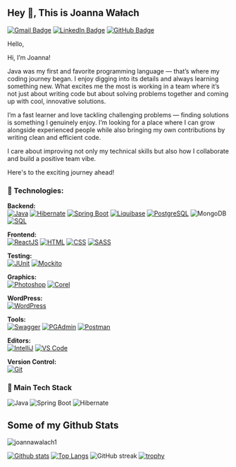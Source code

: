 ## Hey 👋, This is Joanna Wałach
[![Gmail Badge](https://img.shields.io/badge/-joanna.walach@op.pl-c14438?style=for-the-badge&logo=Gmail&logoColor=white)](mailto:joanna.walach@op.pl)
[![LinkedIn Badge](https://img.shields.io/badge/-LinkedIn-0072b1?style=for-the-badge&logo=Linkedin&logoColor=white)](https://www.linkedin.com/in/joannawalach/)
[![GitHub Badge](https://img.shields.io/badge/-GitHub-181717?style=for-the-badge&logo=github&logoColor=white)](https://github.com/joannawalach1)

Hello,

Hi, I’m Joanna!

Java was my first and favorite programming language — that’s where my coding journey began. I enjoy digging into its details and always learning something new. What excites me the most is working in a team where it’s not just about writing code but about solving problems together and coming up with cool, innovative solutions.

I’m a fast learner and love tackling challenging problems — finding solutions is something I genuinely enjoy. I’m looking for a place where I can grow alongside experienced people while also bringing my own contributions by writing clean and efficient code.

I care about improving not only my technical skills but also how I collaborate and build a positive team vibe. 

Here's to the exciting journey ahead!</p><p align='left'> 
### 🧰 Technologies:

**Backend:**  
[![Java](https://img.shields.io/badge/Java-1.8-blue?style=for-the-badge)](https://www.java.com/) [![Hibernate](https://img.shields.io/badge/Hibernate-5.5.6-blue?style=for-the-badge)](https://hibernate.org/) [![Spring Boot](https://img.shields.io/badge/Spring_Boot-2.5.4-green?style=for-the-badge)](https://spring.io/projects/spring-boot) [![Liquibase](https://img.shields.io/badge/Liquibase-4.7.1-orange?style=for-the-badge)](https://www.liquibase.org/) [![PostgreSQL](https://img.shields.io/badge/PostgreSQL-13-blue?style=for-the-badge)](https://www.postgresql.org/) ![MongoDB](https://img.shields.io/badge/MongoDB-4EA94B?style=for-the-badge&logo=mongodb&logoColor=white) [![SQL](https://img.shields.io/badge/SQL-Standard-yellow?style=for-the-badge)](https://www.iso.org/standard/63555.html)

**Frontend:**  
[![ReactJS](https://img.shields.io/badge/ReactJS-17.0.2-blue?style=for-the-badge)](https://reactjs.org/) [![HTML](https://img.shields.io/badge/HTML-5-orange?style=for-the-badge)](https://www.w3.org/TR/html52/) [![CSS](https://img.shields.io/badge/CSS-3-blue?style=for-the-badge)](https://www.w3.org/Style/CSS/Overview.en.html) [![SASS](https://img.shields.io/badge/SASS-Latest-pink?style=for-the-badge)](https://sass-lang.com/)

**Testing:**  
[![JUnit](https://img.shields.io/badge/JUnit-5-green?style=for-the-badge)](https://junit.org/junit5/) [![Mockito](https://img.shields.io/badge/Mockito-3.12.4-yellow?style=for-the-badge)](https://site.mockito.org/)

**Graphics:**  
[![Photoshop](https://img.shields.io/badge/Photoshop-CS6-blue?style=for-the-badge)](https://www.adobe.com/products/photoshop.html) [![Corel](https://img.shields.io/badge/Corel-Draw_X7-blue?style=for-the-badge)](https://www.coreldraw.com/)

**WordPress:**  
[![WordPress](https://img.shields.io/badge/Wordpress-Latest-blue?style=for-the-badge)](https://wordpress.org/)

**Tools:**  
[![Swagger](https://img.shields.io/badge/Swagger-Latest-green?style=for-the-badge)](https://swagger.io/) [![PGAdmin](https://img.shields.io/badge/PGAdmin-Latest-blue?style=for-the-badge)](https://www.pgadmin.org/) [![Postman](https://img.shields.io/badge/Postman-Latest-orange?style=for-the-badge)](https://www.postman.com/)

**Editors:**  
[![IntelliJ](https://img.shields.io/badge/IntelliJ-Latest-red?style=for-the-badge)](https://www.jetbrains.com/idea/) [![VS Code](https://img.shields.io/badge/VS_Code-Latest-blue?style=for-the-badge)](https://code.visualstudio.com/)

**Version Control:**  
[![Git](https://img.shields.io/badge/Git-Latest-orange?style=for-the-badge)](https://git-scm.com/)

### 🧠 Main Tech Stack
![Java](https://img.shields.io/badge/Java-ED8B00?style=for-the-badge&logo=java&logoColor=white)
![Spring Boot](https://img.shields.io/badge/Spring_Boot-6DB33F?style=for-the-badge&logo=spring-boot&logoColor=white)
![Hibernate](https://img.shields.io/badge/Hibernate-59666C?style=for-the-badge&logo=hibernate&logoColor=white)


## Some of my Github Stats
<p align=left> <img src=https://komarev.com/ghpvc/?username=joannawalach1 alt=joannawalach1 /> </p>

[![Github stats](https://github-readme-stats.vercel.app/api?username=joannawalach1&show_icons=true&include_all_commits=true)](https://github.com/joannawalach1/github-readme-stats)
[![Top Langs](https://github-readme-stats.vercel.app/api/top-langs/?username=joannawalach1&layout=compact)](https://github.com/joannawalach1/github-readme-stats)
![GitHub streak](https://github-readme-streak-stats.herokuapp.com/?user=joannawalach1&theme=dark)
[![trophy](https://github-profile-trophy.vercel.app/?username=joannawalach1)](https://github.com/joannawalach1/github-profile-trophy)

<!---
joannawalach1/joannawalach1 is a ✨ special ✨ repository because its README.md (this file) appears on your GitHub profile.
You can click the Preview link to take a look at your changes.
--->
